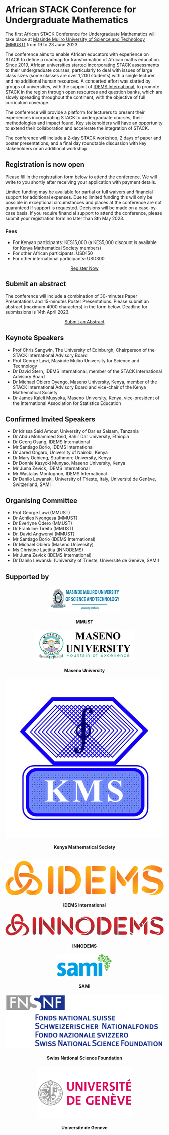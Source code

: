 # African STACK Conference for Undergraduate Mathematics

<p>The first African STACK Conference for Undergraduate Mathematics will take place at <a href="https://www.mmust.ac.ke" target="blank">Masinde Muliro University of Science and Technology (MMUST)</a> from 19 to 23 June 2023.</p>

<p>The conference aims to enable African educators with experience on STACK to define a roadmap for transformation of African maths education. Since 2019, African universities started incorporating STACK assessments to their undergraduate courses, particularly to deal with issues of large class sizes (some classes are over 1,200 students) with a single lecturer and no additional human resources. A concerted effort was started by groups of universities, with the support of <a href="https://www.idems.international/" target="blank">IDEMS International</a>, to promote STACK in the region through open resources and question banks, which are slowly spreading throughout the continent, with the objective of full curriculum coverage.</p>

<p>The conference will provide a platform for lecturers to present their experiences incorporating STACK to undergraduate courses, their methodologies and impact found. Key stakeholders will have an opportunity to extend their collaboration and accelerate the integration of STACK.</p>

<p>The conference will include a 2-day STACK workshop, 2 days of paper and poster presentations, and a final day roundtable discussion with key stakeholders or an additional workshop.</p>

## Registration is now open

<p>Please fill in the registration form below to attend the conference. We will write to you shortly after receiving your application with payment details.</p>

<p>Limited funding may be available for partial or full waivers and financial support for additional expenses. Due to limited funding this will only be possible in exceptional circumstances and places at the conference are not guaranteed if support is requested. Decisions will be made on a case-by-case basis. If you require financial support to attend the conference, please submit your registration form no later than 8th May 2023.</p>

### Fees

* For Kenyan participants: KES15,000 (a KES5,000 discount is available for Kenya Mathematical Society members)
* For other African participants: USD150
* For other international participants: USD300

<p><center><a class="btn btn-primary btn-lg" href="https://docs.google.com/forms/d/e/1FAIpQLSdnS7EgQ0fUyzoRs_q7s25YqE_r8073usF_Zv2JSIUYJavYew/viewform?usp=sf_link" role="button">Register Now</a></center></p>

## Submit an abstract 

<p>The conference will include a combination of 30-minutes Paper Presentations and 15-minutes Poster Presentations. Please submit an abstract (maximum 4000 characters) in the form below. Deadline for submissions is 14th April 2023.</p>

<p><center><a class="btn btn-primary btn-lg" href="https://docs.google.com/forms/d/e/1FAIpQLScXWJiT-mxuJuVfCDApc6-9sRqdgoWeDhXF4wAGN--FqBlSRw/viewform?usp=sf_link" role="button">Submit an Abstract</a></center></p>

## Keynote Speakers

* Prof Chris Sangwin, The University of Edinburgh, Chairperson of the STACK International Advisory Board
* Prof George Lawi, Masinde Muliro University for Science and Technology
* Dr David Stern, IDEMS International, member of the STACK International Advisory Board
* Dr Michael Obiero Oyengo, Maseno University, Kenya, member of the STACK International Advisory Board and vice-chair of the Kenya Mathematical Society
* Dr James Kaleli Musyoka, Maseno University, Kenya, vice-president of the International Association for Statistics Education

## Confirmed Invited Speakers

* Dr Idrissa Said Amour, University of Dar es Salaam, Tanzania
* Dr Abdu Mohammed Seid, Bahir Dar University, Ethiopia
* Dr Georg Osang, IDEMS International
* Mr Santiago Borio, IDEMS International
* Dr Jared Ongaro, University of Nairobi, Kenya
* Dr Mary Ochieng, Strathmore University, Kenya
* Dr Donnie Kasyoki Munyao, Maseno University, Kenya
* Mr Juma Zevick, IDEMS International
* Mr Wastalas Montognon, IDEMS International
* Dr Danilo Lewanski, University of Trieste, Italy, Université de Genève, Switzerland, SAMI

## Organising Committee

* Prof George Lawi (MMUST)
* Dr Achiles Nyongesa (MMUST)
* Dr Everlyne Odero (MMUST)
* Dr Frankline Tireito (MMUST)
* Dr. David Angwenyi (MMUST)
* Mr Santiago Borio (IDEMS International)
* Dr Michael Obiero (Maseno University)
* Ms Christine Laetitia (INNODEMS)
* Mr Juma Zevick (IDEMS International)
* Dr Danilo Lewanski (University of Trieste, Université de Genève, SAMI)


## Supported by

<div class="container">
   <div class="row">
      <div class="col-md-4">
         <center><img class="img-logo-large" src="../../img/mmust-logo.jpg" alt="Masinde Muliro University of Science and Technology" /><br>
         <h4>MMUST</h4></center>
      </div>
      <div class="col-md-4">
         <center><img class="img-logo-large" src="../../img/maseno-logo.png" alt="Maseno University" /><br>
         <h4>Maseno University</h4></center>
      </div>
      <div class="col-md-4">
         <center><img class="img-logo-large" src="../../img/kms-logo.jpg" alt="Kenya Mathematical Society" /><br>
         <h4>Kenya Mathematical Society</h4></center>
      </div>
   </div>
   <br>
   <div class="row">
      <div class="col-md-4">
         <center><img class="img-logo-large" src="../../img/idems-logo.png" alt="IDEMS International" /><br>
         <h4>IDEMS International</h4></center>
      </div>
      <div class="col-md-4">
         <center><img class="img-logo-large" src="../../img/innodems-logo.jpg" alt="INNODEMS" /><br>
         <h4>INNODEMS</h4></center>
      </div>
      <div class="col-md-4">
         <center><img class="img-logo-large" src="../../img/sami-logo.png" alt="SAMI" /><br>
         <h4>SAMI</h4></center>
      </div>
   </div>
      <div class="row">
      <div class="col-md-4">
         <center><img class="img-logo-large" src="../../img/fsn-logo.gif" alt="IDEMS International" /><br>
         <h4>Swiss National Science Foundation</h4></center>
      </div>
      <div class="col-md-4">
         <center><img class="img-logo-large" src="../../img/geneva-university-logo.png" alt="INNODEMS" /><br>
         <h4>Université de Genève</h4></center>
      </div>
   </div>
</div>
